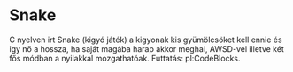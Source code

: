 # Snake
C nyelven irt Snake (kigyó játék) a kigyonak kis gyümölcsöket kell ennie és igy nő a hossza, ha saját magába harap akkor meghal, AWSD-vel illetve két fős módban a nyilakkal mozgathatóak.
Futtatás: pl:CodeBlocks.
